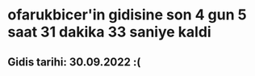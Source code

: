 # ofarukbicer'in gidisine son 4 gun 5 saat 31 dakika 33 saniye kaldi

## Gidis tarihi: 30.09.2022 :(
